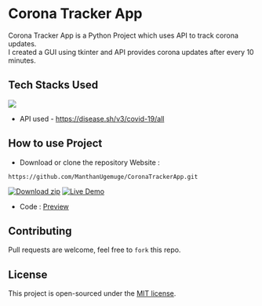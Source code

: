 # Corona Tracker App
Corona Tracker App is a Python Project which uses API to track corona updates. </br>
I created a GUI using tkinter and API provides corona updates after every 10 minutes.


## Tech Stacks Used
<a target="_blank" href="https://www.python.org/"><img src="https://img.shields.io/badge/Python-14354C?style=for-the-badge&logo=python&logoColor=white"></img></a>

- API used - https://disease.sh/v3/covid-19/all

## How to use Project

- Download or clone the repository Website : 

```
https://github.com/ManthanUgemuge/CoronaTrackerApp.git
```

[![Download zip](https://custom-icon-badges.herokuapp.com/badge/-Download-navy?style=for-the-badge&logo=download&logoColor=white "Download zip")](https://github.com/manthanugemuge/corona-tracker-app/archive/refs/heads/main.zip) 
[![Live Demo](https://custom-icon-badges.herokuapp.com/badge/-Live-brightgreen?style=for-the-badge&logo=eye&logoColor=white "Live Demo")]()

- Code : [Preview](https://raw.githubusercontent.com/ManthanUgemuge/CoronaTrackerApp/main/Corona%20Tracker%20App.py)

## Contributing
Pull requests are welcome, feel free to ```fork``` this repo.

## License
This project is open-sourced under the [MIT license]().
